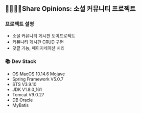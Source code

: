 ## 👨‍👩‍👧‍👦Share Opinions: 소셜 커뮤니티 프로젝트

### 프로젝트 설명
- 소셜 커뮤니티 게시판 토이프로젝트
- 커뮤니티 게시판 CRUD 구현
- 댓글 기능, 페이지네이션 처리

### 📚 Dev Stack
- OS MacOS 10.14.6 Mojave
- Spring Framework V5.0.7
- STS V3.9.10
- JDK V1.8.0_161
- Tomcat V9.0.27
- DB Oracle
- MyBatis


